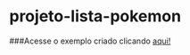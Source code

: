 # projeto-lista-pokemon

###Acesse o exemplo criado clicando [aqui!](https://flameuss.github.io/projeto-lista-pokemon/index.html)